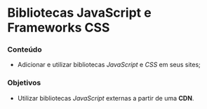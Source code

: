 # Bibliotecas JavaScript e Frameworks CSS

### Conteúdo
* Adicionar e utilizar bibliotecas *JavaScript* e *CSS* em seus sites;

### Objetivos
* Utilizar bibliotecas *JavaScript* externas a partir de uma **CDN**.